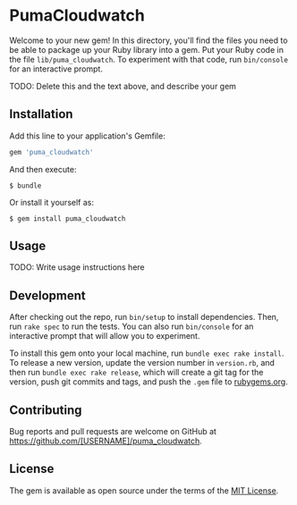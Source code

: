 # PumaCloudwatch

Welcome to your new gem! In this directory, you'll find the files you need to be able to package up your Ruby library into a gem. Put your Ruby code in the file `lib/puma_cloudwatch`. To experiment with that code, run `bin/console` for an interactive prompt.

TODO: Delete this and the text above, and describe your gem

## Installation

Add this line to your application's Gemfile:

```ruby
gem 'puma_cloudwatch'
```

And then execute:

    $ bundle

Or install it yourself as:

    $ gem install puma_cloudwatch

## Usage

TODO: Write usage instructions here

## Development

After checking out the repo, run `bin/setup` to install dependencies. Then, run `rake spec` to run the tests. You can also run `bin/console` for an interactive prompt that will allow you to experiment.

To install this gem onto your local machine, run `bundle exec rake install`. To release a new version, update the version number in `version.rb`, and then run `bundle exec rake release`, which will create a git tag for the version, push git commits and tags, and push the `.gem` file to [rubygems.org](https://rubygems.org).

## Contributing

Bug reports and pull requests are welcome on GitHub at https://github.com/[USERNAME]/puma_cloudwatch.

## License

The gem is available as open source under the terms of the [MIT License](https://opensource.org/licenses/MIT).
